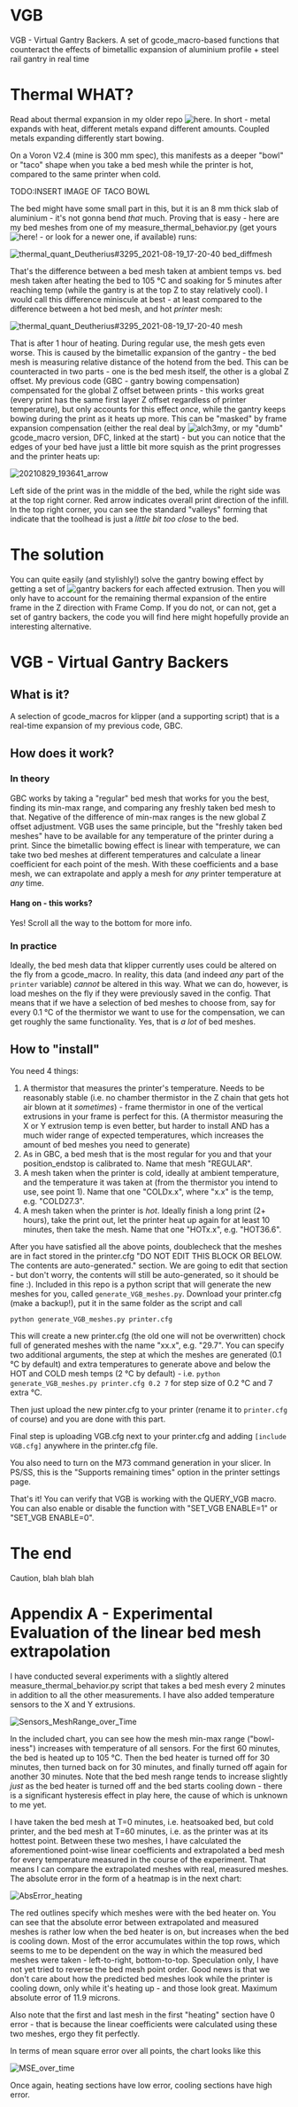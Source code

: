# VGB
VGB - Virtual Gantry Backers. A set of gcode_macro-based functions that counteract the effects of bimetallic expansion of aluminium profile + steel rail gantry in real time

# Thermal WHAT?
Read about thermal expansion in my older repo ![here](https://github.com/Deutherius/DFC-GBC). In short - metal expands with heat, different metals expand different amounts. Coupled metals expanding differently start bowing.

On a Voron V2.4 (mine is 300 mm spec), this manifests as a deeper "bowl" or "taco" shape when you take a bed mesh while the printer is hot, compared to the same printer when cold.

TODO:INSERT IMAGE OF TACO BOWL

The bed might have some small part in this, but it is an 8 mm thick slab of aluminium - it's not gonna bend *that* much. Proving that is easy - here are my bed meshes from one of my measure_thermal_behavior.py (get yours ![here!](https://github.com/alchemyEngine/measure_thermal_behavior) - or look for a newer one, if available) runs:

![thermal_quant_Deutherius#3295_2021-08-19_17-20-40 bed_diffmesh](https://user-images.githubusercontent.com/61467766/132133141-80db3704-913d-45c6-a7b7-08e79088ffff.png)

That's the difference between a bed mesh taken at ambient temps vs. bed mesh taken after heating the bed to 105 °C and soaking for 5 minutes after reaching temp (while the gantry is at the top Z to stay relatively cool). I would call this difference miniscule at best - at least compared to the difference between a hot bed mesh, and hot *printer* mesh:

![thermal_quant_Deutherius#3295_2021-08-19_17-20-40 mesh](https://user-images.githubusercontent.com/61467766/132133401-0146f0c2-24bf-4a71-8ced-9f5b64d2cccd.png)

That is after 1 hour of heating. During regular use, the mesh gets even worse. This is caused by the bimetallic expansion of the gantry - the bed mesh is measuring relative distance of the hotend from the bed. This can be counteracted in two parts - one is the bed mesh itself, the other is a global Z offset. My previous code (GBC - gantry bowing compensation) compensated for the global Z offset between prints - this works great (every print has the same first layer Z offset regardless of printer temperature), but only accounts for this effect *once*, while the gantry keeps bowing during the print as it heats up more. This can be "masked" by frame expansion compensation (either the real deal by ![alch3my](https://github.com/alchemyEngine/klipper/tree/work-frame-expansion-20210410), or my "dumb" gcode_macro version, DFC, linked at the start) - but you can notice that the edges of your bed have just a little bit more squish as the print progresses and the printer heats up:

![20210829_193641_arrow](https://user-images.githubusercontent.com/61467766/132133664-7a191730-e618-4a39-9cad-0ae62453b679.jpg)

Left side of the print was in the middle of the bed, while the right side was at the top right corner. Red arrow indicates overall print direction of the infill. In the top right corner, you can see the standard "valleys" forming that indicate that the toolhead is just a *little bit too close* to the bed. 

# The solution
You can quite easily (and stylishly!) solve the gantry bowing effect by getting a set of ![gantry backers](https://github.com/tanaes/whopping_Voron_mods/tree/main/extrusion_backers) for each affected extrusion. Then you will only have to account for the remaining thermal expansion of the entire frame in the Z direction with Frame Comp. If you do not, or can not, get a set of gantry backers, the code you will find here might hopefully provide an interesting alternative.

# VGB - Virtual Gantry Backers

## What is it?
A selection of gcode_macros for klipper (and a supporting script) that is a real-time expansion of my previous code, GBC.

## How does it work?

### In theory
GBC works by taking a "regular" bed mesh that works for you the best, finding its min-max range, and comparing any freshly taken bed mesh to that. Negative of the difference of min-max ranges is the new global Z offset adjustment. VGB uses the same principle, but the "freshly taken bed meshes" have to be available for any temperature of the printer during a print. Since the bimetallic bowing effect is linear with temperature, we can take two bed meshes at different temperatures and calculate a linear coefficient for each point of the mesh. With these coefficients and a base mesh, we can extrapolate and apply a mesh for *any* printer temperature at *any* time.

#### Hang on - this works?
Yes! Scroll all the way to the bottom for more info.

### In practice
Ideally, the bed mesh data that klipper currently uses could be altered on the fly from a gcode_macro. In reality, this data (and indeed *any* part of the `printer` variable) *cannot* be altered in this way. What we can do, however, is load meshes on the fly if they were previously saved in the config. That means that if we have a selection of bed meshes to choose from, say for every 0.1 °C of the thermistor we want to use for the compensation, we can get roughly the same functionality. Yes, that is *a lot* of bed meshes.

## How to "install"
You need 4 things:
1) A thermistor that measures the printer's temperature. Needs to be reasonably stable (i.e. no chamber thermistor in the Z chain that gets hot air blown at it *sometimes*) - frame thermistor in one of the vertical extrusions in your frame is perfect for this. (A thermistor measuring the X or Y extrusion temp is even better, but harder to install AND has a much wider range of expected temperatures, which increases the amount of bed meshes you need to generate)
2) As in GBC, a bed mesh that is the most regular for you and that your position_endstop is calibrated to. Name that mesh "REGULAR".
3) A mesh taken when the printer is cold, ideally at ambient temperature, and the temperature it was taken at (from the thermistor you intend to use, see point 1). Name that one "COLDx.x", where "x.x" is the temp, e.g. "COLD27.3".
4) A mesh taken when the printer is *hot*. Ideally finish a long print (2+ hours), take the print out, let the printer heat up again for at least 10 minutes, then take the mesh. Name that one "HOTx.x", e.g. "HOT36.6".

After you have satisfied all the above points, doublecheck that the meshes are in fact stored in the printer.cfg "DO NOT EDIT THIS BLOCK OR BELOW. The contents are auto-generated." section. We are going to edit that section - but don't worry, the contents will still be auto-generated, so it should be fine :). Included in this repo is a python script that will generate the new meshes for you, called `generate_VGB_meshes.py`. Download your printer.cfg (make a backup!), put it in the same folder as the script and call 

```python generate_VGB_meshes.py printer.cfg```

This will create a new printer.cfg (the old one will not be overwritten) chock full of generated meshes with the name "xx.x", e.g. "29.7". You can specify two additional arguments, the step at which the meshes are generated (0.1 °C by default) and extra temperatures to generate above and below the HOT and COLD mesh temps (2 °C by default) - i.e. `python generate_VGB_meshes.py printer.cfg 0.2 7` for step size of 0.2 °C and 7 extra °C.

Then just upload the new pinter.cfg to your printer (rename it to `printer.cfg` of course) and you are done with this part.

Final step is uploading VGB.cfg next to your printer.cfg and adding `[include VGB.cfg]` anywhere in the printer.cfg file.

You also need to turn on the M73 command generation in your slicer. In PS/SS, this is the "Supports remaining times" option in the printer settings page.

That's it! You can verify that VGB is working with the QUERY_VGB macro. You can also enable or disable the function with "SET_VGB ENABLE=1" or "SET_VGB ENABLE=0".

# The end

Caution, blah blah blah



# Appendix A - Experimental Evaluation of the linear bed mesh extrapolation
I have conducted several experiments with a slightly altered measure_thermal_behavior.py script that takes a bed mesh every 2 minutes in addition to all the other measurements. I have also added temperature sensors to the X and Y extrusions. 

![Sensors_MeshRange_over_Time](https://user-images.githubusercontent.com/61467766/132134633-2bbddf12-113b-46cf-8dbd-29aa6da16198.png)

In the included chart, you can see how the mesh min-max range ("bowl-iness") increases with temperature of all sensors. For the first 60 minutes, the bed is heated up to 105 °C. Then the bed heater is turned off for 30 minutes, then turned back on for 30 minutes, and finally turned off again for another 30 minutes. Note that the bed mesh range tends to increase slightly *just* as the bed heater is turned off and the bed starts cooling down - there is a significant hysteresis effect in play here, the cause of which is unknown to me yet.

I have taken the bed mesh at T=0 minutes, i.e. heatsoaked bed, but cold printer, and the bed mesh at T=60 minutes, i.e. as the printer was at its hottest point. Between these two meshes, I have calculated the aforementioned point-wise linear coefficients and extrapolated a bed mesh for every temperature measured in the course of the experiment. That means I can compare the extrapolated meshes with real, measured meshes. The absolute error in the form of a heatmap is in the next chart:

![AbsError_heating](https://user-images.githubusercontent.com/61467766/132134771-08b263a5-b823-48ae-8e5d-b46cf62c59ba.png)

The red outlines specify which meshes were with the bed heater on. You can see that the absolute error between extrapolated and measured meshes is rather low when the bed heater is on, but increases when the bed is cooling down. Most of the error accumulates within the top rows, which seems to me to be dependent on the way in which the measured bed meshes were taken - left-to-right, bottom-to-top. Speculation only, I have not yet tried to reverse the bed mesh point order. Good news is that we don't care about how the predicted bed meshes look while the printer is cooling down, only while it's heating up - and those look great. Maximum absolute error of 11.9 microns.

Also note that the first and last mesh in the first "heating" section have 0 error - that is because the linear coefficients were calculated using these two meshes, ergo they fit perfectly.

In terms of mean square error over all points, the chart looks like this

![MSE_over_time](https://user-images.githubusercontent.com/61467766/132135076-9acc0e8d-3b8a-425c-ba99-b516afd4cc4f.png)

Once again, heating sections have low error, cooling sections have high error.






